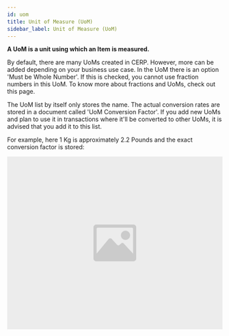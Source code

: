 ```yaml
---
id: uom
title: Unit of Measure (UoM)
sidebar_label: Unit of Measure (UoM)
---
```


**A UoM is a unit using which an Item is measured.**

By default, there are many UoMs created in CERP. However, more can be added depending on your business use case. In the UoM there is an option 'Must be Whole Number'. If this is checked, you cannot use fraction numbers in this UoM. To know more about fractions and UoMs, check out this page.

The UoM list by itself only stores the name. The actual conversion rates are stored in a document called 'UoM Conversion Factor'. If you add new UoMs and plan to use it in transactions where it'll be converted to other UoMs, it is advised that you add it to this list.

For example, here 1 Kg is approximately 2.2 Pounds and the exact conversion factor is stored:

![image](images/image.jpg)

